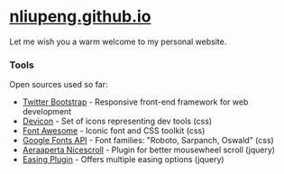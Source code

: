 # [nliupeng.github.io]

Let me wish you a warm welcome to my personal website. 

### Tools 
Open sources used so far:
* [Twitter Bootstrap] - Responsive front-end framework for web development
* [Devicon] - Set of icons representing dev tools (css) 
* [Font Awesome] - Iconic font and CSS toolkit (css)
* [Google Fonts API] - Font families: "Roboto, Sarpanch, Oswald" (css)
* [Aeraaperta Nicescroll] - Plugin for better mousewheel scroll (jquery)
* [Easing Plugin] - Offers multiple easing options (jquery)


[//]: #  
   [nliupeng.github.io]: <http://nliupeng.github.io/>
   [Twitter Bootstrap]: <http://twitter.github.com/bootstrap/>
   [Devicon]: <http://devicon.fr/>
   [Font Awesome]: <http://fortawesome.github.io/Font-Awesome/>
   [Google Fonts API]: <https://www.google.com/fonts>
   [Aeraaperta Nicescroll]: <http://www.areaaperta.com/nicescroll/>
   [Easing Plugin]: <http://gsgd.co.uk/sandbox/jquery/easing/>